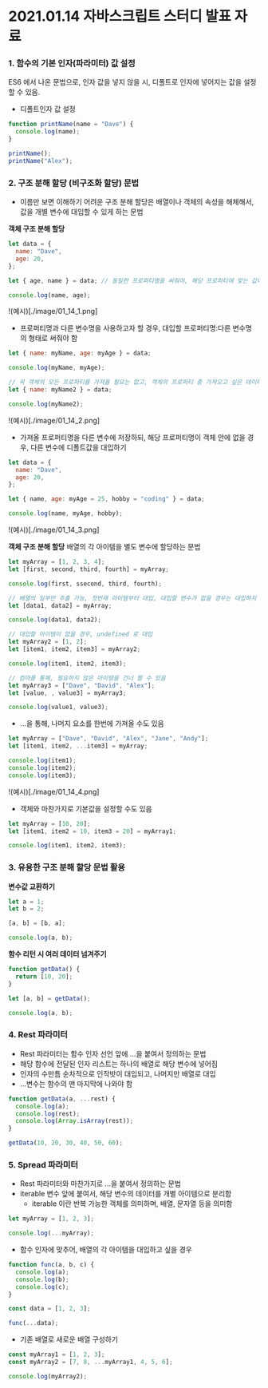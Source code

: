 # 2021.01.14 자바스크립트 스터디 발표 자료

### **1. 함수의 기본 인자(파라미터) 값 설정**

ES6 에서 나온 문법으로, 인자 값을 넣지 않을 시, 디폴트로 인자에 넣어지는 값을 설정할 수 있음.

- 디폴트인자 값 설정

```js
function printName(name = "Dave") {
  console.log(name);
}

printName();
printName("Alex");
```

### **2. 구조 분해 할당 (비구조화 할당) 문법**

- 이름만 보면 이해하기 어려운 구조 분해 할당은 배열이나 객체의 속성을 해체해서, 값을 개별 변수에 대입할 수 있게 하는 문법

**객체 구조 분해 할당**

```js
let data = {
  name: "Dave",
  age: 20,
};

let { age, name } = data; // 동일한 프로퍼티명을 써줘야, 해당 프로퍼티에 맞는 값이 대입됨

console.log(name, age);
```

!(예시)[./image/01_14_1.png]

- 프로퍼티명과 다른 변수명을 사용하고자 할 경우, 대입할 프로퍼티명:다른 변수명 의 형태로 써줘야 함

```js
let { name: myName, age: myAge } = data;

console.log(myName, myAge);

// 꼭 객체의 모든 프로퍼티를 가져올 필요는 없고, 객체의 프로퍼티 중 가져오고 싶은 데이터만 가져올 수 있음
let { name: myName2 } = data;

console.log(myName2);
```

!(예시)[./image/01_14_2.png]

- 가져올 프로퍼티명을 다른 변수에 저장하되, 해당 프로퍼티명이 객체 안에 없을 경우, 다른 변수에 디폴트값을 대입하기

```js
let data = {
  name: "Dave",
  age: 20,
};

let { name, age: myAge = 25, hobby = "coding" } = data;

console.log(name, myAge, hobby);
```

!(예시)[./image/01_14_3.png]

**객체 구조 분해 할당**
배열의 각 아이템을 별도 변수에 할당하는 문법

```js
let myArray = [1, 2, 3, 4];
let [first, second, third, fourth] = myArray;

console.log(first, ssecond, third, fourth);

// 배열의 일부만 추출 가능, 첫번재 아이템부터 대입, 대입할 변수가 없을 경우는 대입하지 않음
let [data1, data2] = myArray;

console.log(data1, data2);

// 대입할 아이템이 없을 경우, undefined 로 대입
let myArray2 = [1, 2];
let [item1, item2, item3] = myArray2;

console.log(item1, item2, item3);

// 컴마를 통해, 필요하지 않은 아이템을 건너 띌 수 있음
let myArray3 = ["Dave", "David", "Alex"];
let [value, , value3] = myArray3;

console.log(value1, value3);
```

- ...을 통해, 나머지 요소를 한번에 가져올 수도 있음

```js
let myArray = ["Dave", "David", "Alex", "Jane", "Andy"];
let [item1, item2, ...item3] = myArray;

console.log(item1);
console.log(item2);
console.log(item3);
```

!(예시)[./image/01_14_4.png]

- 객체와 마찬가지로 기본값을 설정할 수도 있음

```js
let myArray = [10, 20];
let [item1, item2 = 10, item3 = 20] = myArray1;

console.log(item1, item2, item3);
```

### **3. 유용한 구조 분해 할당 문법 활용**

**변수값 교환하기**

```js
let a = 1;
let b = 2;

[a, b] = [b, a];

console.log(a, b);
```

**함수 리턴 시 여러 데이터 넘겨주기**

```js
function getData() {
  return [10, 20];
}

let [a, b] = getData();

console.log(a, b);
```

### **4. Rest 파라미터**

- Rest 파라미터는 함수 인자 선언 앞에 ...을 붙여서 정의하는 문법
- 해당 함수에 전달된 인자 리스트는 하나의 배열로 해당 변수에 넣어짐
- 인자의 수만틈 순차적으로 인작밧이 대입되고, 나머지만 배열로 대입
- ...변수는 함수의 맨 마지막에 나와야 함

```js
function getData(a, ...rest) {
  console.log(a);
  console.log(rest);
  console.log(Array.isArray(rest));
}

getData(10, 20, 30, 40, 50, 60);
```

### **5. Spread 파라미터**

- Rest 파라미터와 마찬가지로 ...을 붙여서 정의하는 문법
- iterable 변수 앞에 붙여서, 해당 변수의 데이터를 개별 아이템으로 분리함
  - iterable 이란 반복 가능한 객체를 의미하며, 배열, 문자열 등을 의미함

```js
let myArray = [1, 2, 3];

console.log(...myArray);
```

- 함수 인자에 맞추어, 배열의 각 아이템을 대입하고 싶을 경우

```js
function func(a, b, c) {
  console.log(a);
  console.log(b);
  console.log(c);
}

const data = [1, 2, 3];

func(...data);
```

- 기존 배열로 새로운 배열 구성하기

```js
const myArray1 = [1, 2, 3];
const myArray2 = [7, 8, ...myArray1, 4, 5, 6];

console.log(myArray2);
```
